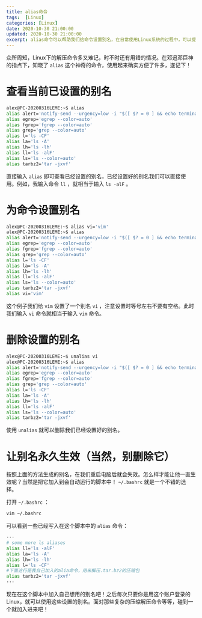 ```yaml
---
title: alias命令
tags:  [Linux]
categories: [Linux]
date: 2020-10-30 21:00:00
updated: 2020-10-30 21:00:00
excerpt: alias命令可以帮助我们给命令设置别名，在日常使用Linux系统的过程中，可以提供很大的便利。
---
```


众所周知，Linux下的解压命令多又难记，时不时还有用错的情况。在邓迅邓巨神的指点下，知晓了 ``alias`` 这个神奇的命令，使用起来确实方便了许多，遂记下！

# 查看当前已设置的别名

```bash
alex@PC-20200316LEME:~$ alias
alias alert='notify-send --urgency=low -i "$([ $? = 0 ] && echo terminal || echo error)" "$(history|tail -n1|sed -e '\''s/^\s*[0-9]\+\s*//;s/[;&|]\s*alert$//'\'')"'
alias egrep='egrep --color=auto'
alias fgrep='fgrep --color=auto'
alias grep='grep --color=auto'
alias l='ls -CF'
alias la='ls -A'
alias lh='ls -lh'
alias ll='ls -alF'
alias ls='ls --color=auto'
alias tarbz2='tar -jxvf'
```

直接输入 ``alias`` 即可查看已经设置的别名，已经设置好的别名我们可以直接使用。例如，我输入命令 ``ll`` ，就相当于输入 ``ls -alF`` 。

# 为命令设置别名

```bash
alex@PC-20200316LEME:~$ alias vi='vim'
alex@PC-20200316LEME:~$ alias
alias alert='notify-send --urgency=low -i "$([ $? = 0 ] && echo terminal || echo error)" "$(history|tail -n1|sed -e '\''s/^\s*[0-9]\+\s*//;s/[;&|]\s*alert$//'\'')"'
alias egrep='egrep --color=auto'
alias fgrep='fgrep --color=auto'
alias grep='grep --color=auto'
alias l='ls -CF'
alias la='ls -A'
alias lh='ls -lh'
alias ll='ls -alF'
alias ls='ls --color=auto'
alias tarbz2='tar -jxvf'
alias vi='vim'
```

这个例子我们给 ``vim`` 设置了一个别名 ``vi`` ，注意设置时等号左右不要有空格。此时我们输入 ``vi`` 命令就相当于输入 ``vim`` 命令。

# 删除设置的别名

```bash
alex@PC-20200316LEME:~$ unalias vi
alex@PC-20200316LEME:~$ alias
alias alert='notify-send --urgency=low -i "$([ $? = 0 ] && echo terminal || echo error)" "$(history|tail -n1|sed -e '\''s/^\s*[0-9]\+\s*//;s/[;&|]\s*alert$//'\'')"'
alias egrep='egrep --color=auto'
alias fgrep='fgrep --color=auto'
alias grep='grep --color=auto'
alias l='ls -CF'
alias la='ls -A'
alias lh='ls -lh'
alias ll='ls -alF'
alias ls='ls --color=auto'
alias tarbz2='tar -jxvf'
```

使用 ``unalias`` 就可以删除我们已经设置好的别名。

# 让别名永久生效（当然，别删除它）

按照上面的方法生成的别名，在我们重启电脑后就会失效。怎么样才能让他一直生效呢？当然是把它加入到会自动运行的脚本中！ ``~/.bashrc`` 就是一个不错的选择。

打开 ``~/.bashrc`` ：

```bash
vim ~/.bashrc
```

可以看到一些已经写入在这个脚本中的 ``alias`` 命令：

```bash
···
# some more ls aliases
alias ll='ls -alF'
alias la='ls -A'
alias lh='ls -lh'
alias l='ls -CF'
#下面这行是我自己加入的alia命令，用来解压.tar.bz2的压缩包
alias tarbz2='tar -jxvf'
···
```

现在在这个脚本中加入自己想用的别名吧！之后每次只要你是用这个账户登录的Linux，就可以使用这些设置的别名。面对那些复杂的压缩解压命令等等，碰到一个就加入进来吧！

